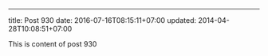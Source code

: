 ---
title: Post 930
date: 2016-07-16T08:15:11+07:00
updated: 2014-04-28T10:08:51+07:00

This is content of post 930